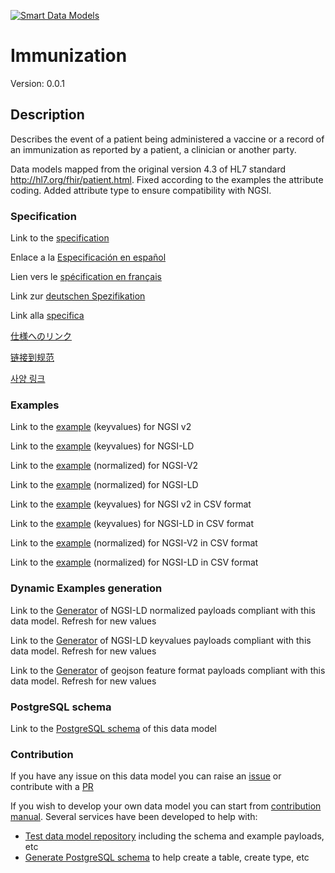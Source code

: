 [![Smart Data Models](https://smartdatamodels.org/wp-content/uploads/2022/01/SmartDataModels_logo.png "Logo")](https://smartdatamodels.org)
# Immunization
Version: 0.0.1

## Description 

Describes the event of a patient being administered a vaccine or a record of an immunization as reported by a patient, a clinician or another party.

Data models mapped from the original version 4.3 of HL7 standard http://hl7.org/fhir/patient.html. Fixed according to the examples the attribute coding. Added attribute type to ensure compatibility with NGSI.
### Specification

Link to the [specification](https://github.com/smart-data-models/dataModel.Hl7/blob/master/Immunization/doc/spec.md)

Enlace a la [Especificación en español](https://github.com/smart-data-models/dataModel.Hl7/blob/master/Immunization/doc/spec_ES.md)

Lien vers le [spécification en français](https://github.com/smart-data-models/dataModel.Hl7/blob/master/Immunization/doc/spec_FR.md)

Link zur [deutschen Spezifikation](https://github.com/smart-data-models/dataModel.Hl7/blob/master/Immunization/doc/spec_DE.md)

Link alla [specifica](https://github.com/smart-data-models/dataModel.Hl7/blob/master/Immunization/doc/spec_IT.md)

[仕様へのリンク](https://github.com/smart-data-models/dataModel.Hl7/blob/master/Immunization/doc/spec_JA.md)

[链接到规范](https://github.com/smart-data-models/dataModel.Hl7/blob/master/Immunization/doc/spec_ZH.md)

[사양 링크](https://github.com/smart-data-models/dataModel.Hl7/blob/master/Immunization/doc/spec_KO.md)
### Examples

Link to the [example](https://smart-data-models.github.io/dataModel.Hl7/Immunization/examples/example.json) (keyvalues) for NGSI v2

Link to the [example](https://smart-data-models.github.io/dataModel.Hl7/Immunization/examples/example.jsonld) (keyvalues) for NGSI-LD

Link to the [example](https://smart-data-models.github.io/dataModel.Hl7/Immunization/examples/example-normalized.json) (normalized) for NGSI-V2

Link to the [example](https://smart-data-models.github.io/dataModel.Hl7/Immunization/examples/example-normalized.jsonld) (normalized) for NGSI-LD

Link to the [example](https://github.com/smart-data-models/dataModel.Hl7/blob/master/Immunization/examples/example.json.csv) (keyvalues) for NGSI v2 in CSV format

Link to the [example](https://github.com/smart-data-models/dataModel.Hl7/blob/master/Immunization/examples/example.jsonld.csv) (keyvalues) for NGSI-LD in CSV format

Link to the [example](https://github.com/smart-data-models/dataModel.Hl7/blob/master/Immunization/examples/example-normalized.json.csv) (normalized) for NGSI-V2 in CSV format

Link to the [example](https://github.com/smart-data-models/dataModel.Hl7/blob/master/Immunization/examples/example-normalized.jsonld.csv) (normalized) for NGSI-LD in CSV format
### Dynamic Examples generation

Link to the [Generator](https://smartdatamodels.org/extra/ngsi-ld_generator.php?schemaUrl=https://raw.githubusercontent.com/smart-data-models/dataModel.Hl7/master/Immunization/schema.json&email=info@smartdatamodels.org) of NGSI-LD normalized payloads compliant with this data model. Refresh for new values

Link to the [Generator](https://smartdatamodels.org/extra/ngsi-ld_generator_keyvalues.php?schemaUrl=https://raw.githubusercontent.com/smart-data-models/dataModel.Hl7/master/Immunization/schema.json&email=info@smartdatamodels.org) of NGSI-LD keyvalues payloads compliant with this data model. Refresh for new values

Link to the [Generator](https://smartdatamodels.org/extra/geojson_features_generator.php?schemaUrl=https://raw.githubusercontent.com/smart-data-models/dataModel.Hl7/master/Immunization/schema.json&email=info@smartdatamodels.org) of geojson feature format payloads compliant with this data model. Refresh for new values
### PostgreSQL schema

Link to the [PostgreSQL schema](https://github.com/smart-data-models/dataModel.Hl7/blob/master/Immunization/schema.sql) of this data model
### Contribution

 If you have any issue on this data model you can raise an [issue](https://github.com/smart-data-models/dataModel.Hl7/issues)  or contribute with a [PR](https://github.com/smart-data-models/dataModel.Hl7/pulls)

 If you wish to develop your own data model you can start from [contribution manual](https://bit.ly/contribution_manual). Several services have been developed to help with: 
 - [Test data model repository](https://smartdatamodels.org/index.php/data-models-contribution-api/) including the schema and example payloads, etc
 - [Generate PostgreSQL schema](https://smartdatamodels.org/index.php/sql-service/) to help create a table, create type, etc